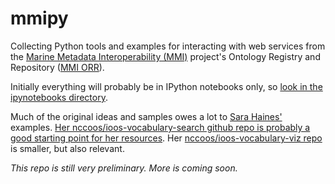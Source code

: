 mmipy
=====

Collecting Python tools and examples for interacting with web services from the [Marine Metadata Interoperability (MMI)](https://marinemetadata.org) project's Ontology Registry and Repository ([MMI ORR](http://mmisw.org/)).

Initially everything will probably be in IPython notebooks only, so [look in the ipynotebooks directory](https://github.com/emiliom/mmipy/tree/master/ipynotebooks).

Much of the original ideas and samples owes a lot to [Sara Haines'](https://github.com/neaptide) examples. [Her nccoos/ioos-vocabulary-search github repo is probably a good starting point for her resources](https://github.com/nccoos/ioos-vocabulary-search). Her [nccoos/ioos-vocabulary-viz repo](https://github.com/nccoos/ioos-vocabulary-viz) is smaller, but also relevant.

*This repo is still very preliminary. More is coming soon.*
